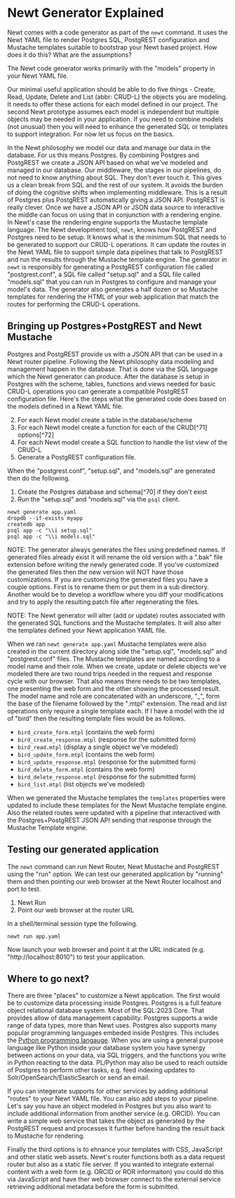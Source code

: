 
# Newt Generator Explained

Newt comes with a code generator as part of the `newt` command. It uses the Newt YAML file to render Postgres SQL, PostgREST configuration and Mustache templates suitable to bootstrap your Newt based project.  How does it do this? What are the assumptions?

The Newt code generator works primarily with the "models" property in your Newt YAML file.

Our minimal useful application should be able to do five things - Create, Read, Update, Delete and List (abbr: CRUD-L) the objects you are modeling. It needs to offer these actions for each model defined in our project. The second Newt prototype assumes each model is independent but multiple objects may be needed in your application. If you need to combine models (not unusual) then you will need to enhance the generated SQL or templates to support integration. For now let us focus on the basics.

In the Newt philosophy we model our data and manage our data in the database. For us this means Postgres. By combining Postgres and PostgREST we create a JSON API based on what we've modeled and managed in our database. Our middleware, the stages in our pipelines, do not need to know anything about SQL. They don't ever touch it. This gives us a clean break from SQL and the rest of our system. It avoids the burden of doing the cognitive shifts when implementing middleware. This is a result of Postgres plus PostgREST automatically giving a JSON API. PostgREST is really clever. Once we have a JSON API or JSON data source to interactive the middle can focus on using that in conjunction with a rendering engine. In Newt's case the rendering engine supports the Mustache template language. The Newt development tool, `newt`, knows how PostgREST and Postgres need to be setup. It knows what is the minimum SQL that needs to be generated to support our CRUD-L operations. It can update the routes in the Newt YAML file to support simple data pipelines that talk to PostgREST and run the results through the Mustache template engine. The generator in `newt` is responsibly for generating a PostgREST configuration file called "postgrest.conf", a SQL file called "setup.sql" and a SQL file called "models.sql" that you can run in Postgres to configure and manage your model's data. The generator also generates a half dozen or so Mustache templates for rendering the HTML of your web application that match the routes for performing the CRUD-L operations.

## Bringing up Postgres+PostgREST and Newt Mustache

Postgres and PostgREST provide us with a JSON API that can be used in a Newt router pipeline. Following the Newt philosophy data modeling and management happen in the database. That is done via the SQL language which the Newt generator can produce. After the database is setup in Postgres with the scheme, tables, functions and views needed for basic CRUD-L operations you can generate a compatible PostgREST configuration file. Here's the steps what the generated code does based on the models defined in a Newt YAML file.

2. For each Newt model create a table in the database/scheme
3. For each Newt model create a function for each of the CRUD[^71] options[^72]
4. For each Newt model create a SQL function to handle the list view of the CRUD-L
5. Generate a PostgREST configuration file.

When the "postgrest.conf", "setup.sql", and "models.sql" are generated then do the following.

1. Create the Postgres database and schema[^70] if they don't exist
2. Run the "setup.sql" and "models.sql" via the `psql` client.

~~~shell
newt generate app.yaml
dropdb --if-exists myapp
createdb app
psql app -c "\\i setup.sql"
psql app -c "\\i models.sql"
~~~

NOTE: The generator always generates the files using predefined names. If generated files already exist it will rename the old version with a ".bak" file extension before writing the newly generated code. If you've customized the generated files then the new version will NOT have those customizations. If you are customizing the generated files you have a couple options. First is to rename them or put them in a sub directory. Another would be to develop a workflow where you diff your modifications and try to apply the resulting patch file after regenerating the files.

NOTE: The Newt generator will alter (add or update) routes associated with the generated SQL functions and the Mustache templates. It will also alter the templates defined your Newt application YAML file.

When we ran `newt generate app.yaml` Mustache templates were also created in the current directory along side the "setup.sql", "models.sql" and "postgrest.conf" files.  The Mustache templates are named according to a model name and their role. When we create, update or delete objects we've modeled there are two round trips needed in the request and response cycle with our browser.  That also means there needs to be two templates, one presenting the web form and the other showing the processed result.  The model name and role are concatenated with an underscore, "\_", form the base of the filename followed by the ".mtpl" extension. The read and list operations only require a single template each. If I have a model with the id of "bird" then the resulting template files would be as follows.

- `bird_create_form.mtpl` (contains the web form)
- `bird_create_response.mtpl` (response for the submitted form)
- `bird_read.mtpl` (display a single object we've modeled)
- `bird_update_form.mtpl` (contains the web form)
- `bird_update_response.mtpl` (response for the submitted form)
- `bird_delete_form.mtpl` (contains the web form)
- `bird_delete_response.mtpl` (response for the submitted form)
- `bird_list.mtpl` (list objects we've modeled)

When we generated the Mustache templates the `templates` properties were updated to include these templates for the Newt Mustache template engine. Also
the related routes were updated with a pipeline that interactived with the Postgres+PostgREST JSON API sending that response through the Mustache Template engine.

## Testing our generated application

The `newt` command can run Newt Router, Newt Mustache and PostgREST using the "run" option. We can test our generated application by "running" them and then pointing our web browser at the Newt Router localhost and port to test.

1. Newt Run
2. Point our web browser at the router URL

In a shell/terminal session type the following.

~~~shell
newt run app.yaml
~~~

Now launch your web browser and point it at the URL indicated (e.g. "http://localhost:8010") to test your application.


## Where to go next?

There are three "places" to customize a Newt application. The first would be to customize data processing inside Postgres. Postgres is a full feature object relational database system. Most of the SQL:2023 Core. That provides allow of data management capability. Postgres supports a wide range of data types, more than Newt uses. Postgres also supports many popular programming languages embeded inside Postgres. This includes the [Python programming langauge](https://www.postgresql.org/docs/current/plpython.html). When you are using a general purpose language like Python inside your database system you have synergy between actions on your data, via SQL triggers, and the functions you write in Python reacting to the data. PL/Python may also be used to reach outside of Postgres to perform other tasks, e.g. feed indexing updates to Solr/OpenSearch/ElasticSearch or send an email.

If you can integerate supports for other services by adding additional "routes" to your Newt YAML file. You can also add steps to your pipeline.  Let's say you have an object modeled in Postgres but you also want to include additional information from another service (e.g. ORCID). You can write a simple web service that takes the object as generated by the PostgREST request and processes it further before handing the result back to Mustache for rendering.

Finally the third options is to ehnance your templates with CSS, JavaScript and other static web assets.  Newt's router functions both as a data request router but also as a static file server.  If you wanted to integrate external content with a web form (e.g. ORCID or ROR informaiton) you could do this via JavaScript and have ther web browser connect to the external service retrieving additional metadata before the form is submitted.



